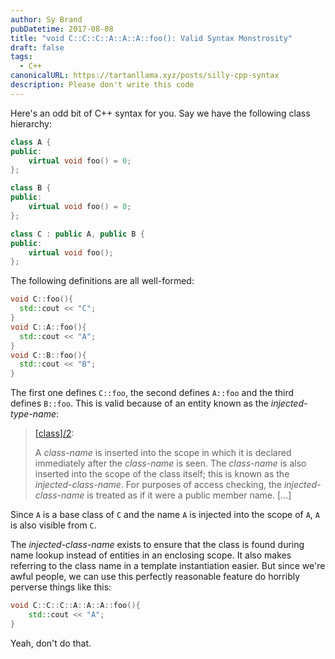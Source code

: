 ```yaml
---
author: Sy Brand
pubDatetime: 2017-08-08
title: "void C::C::C::A::A::A::foo(): Valid Syntax Monstrosity"
draft: false
tags:
  - C++
canonicalURL: https://tartanllama.xyz/posts/silly-cpp-syntax
description: Please don't write this code
---
```


Here's an odd bit of C++ syntax for you. Say we have the following class hierarchy:

```cpp
class A {
public:
    virtual void foo() = 0;
};

class B {
public:
    virtual void foo() = 0;
};

class C : public A, public B {
public:
    virtual void foo();
};
```

The following definitions are all well-formed:

```cpp
void C::foo(){
  std::cout << "C";
}
void C::A::foo(){
  std::cout << "A";
}
void C::B::foo(){
  std::cout << "B";
}
```

The first one defines `C::foo`, the second defines `A::foo` and the third defines `B::foo`. This is valid because of an entity known as the *injected-type-name*:

> [[class]/2](https://timsong-cpp.github.io/cppwp/n4140/class#2):
>
> A *class-name* is inserted into the scope in which it is declared immediately after the *class-name* is seen. The *class-name* is also inserted into the scope of the class itself; this is known as the *injected-class-name*. For purposes of access checking, the *injected-class-name* is treated as if it were a public member name. [...]

Since `A` is a base class of `C` and the name `A` is injected into the scope of `A`, `A` is also visible from `C`.

The *injected-class-name* exists to ensure that the class is found during name lookup instead of entities in an enclosing scope. It also makes referring to the class name in a template instantiation easier. But since we're awful people, we can use this perfectly reasonable feature do horribly perverse things like this:

```cpp
void C::C::C::A::A::A::foo(){
    std::cout << "A";
}
```

Yeah, don't do that.